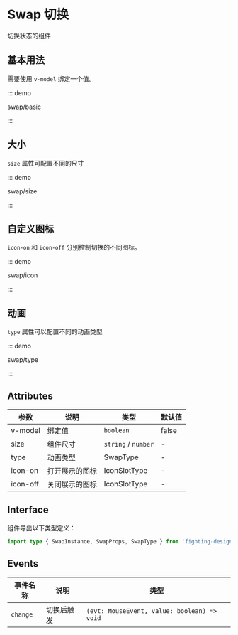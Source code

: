 # Swap 切换

切换状态的组件

## 基本用法

需要使用 `v-model` 绑定一个值。

::: demo

swap/basic

:::

## 大小

`size` 属性可配置不同的尺寸

::: demo

swap/size

:::

## 自定义图标

`icon-on` 和 `icon-off` 分别控制切换的不同图标。

::: demo

swap/icon

:::

## 动画

`type` 属性可以配置不同的动画类型

::: demo

swap/type

:::

## Attributes

| 参数     | 说明           | 类型                | 默认值 |
| -------- | -------------- | ------------------- | ------ |
| v-model  | 绑定值         | `boolean`           | false  |
| size     | 组件尺寸       | `string` / `number` | -      |
| type     | 动画类型       | SwapType            | -      |
| icon-on  | 打开展示的图标 | IconSlotType        | -      |
| icon-off | 关闭展示的图标 | IconSlotType        | -      |

## Interface

组件导出以下类型定义：

```ts
import type { SwapInstance, SwapProps, SwapType } from 'fighting-design'
```

## Events

| 事件名称 | 说明       | 类型                                        |
| -------- | ---------- | ------------------------------------------- |
| `change` | 切换后触发 | `(evt: MouseEvent, value: boolean) => void` |
